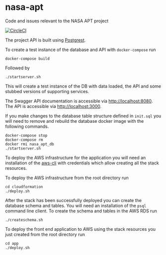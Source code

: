 # nasa-apt
Code and issues relevant to the NASA APT project

[![CircleCI](https://circleci.com/gh/developmentseed/nasa-apt/tree/master.svg?style=svg)](https://circleci.com/gh/developmentseed/nasa-apt/tree/master)

The project API is built using [Postgrest](https://github.com/PostgREST/postgrest).

To create a test instance of the database and API with `docker-compose` run

`docker-compose build` 

Followed by

`./startserver.sh`

This will create a test instance of the DB with data loaded, the API and some
stubbed versions of supporting services.

The Swagger API documentation is accessible via [http://localhost:8080](http://localhost:8080).
The API is accessible via [http://localhost:3000](http://localhost:3000).

If you make changes to the database table structure defined in `init.sql` you
will need to remove and rebuild the database docker image with the following commands.

`docker-compose stop`<br/>
`docker-compose rm`<br/>
`docker rmi nasa_apt_db`<br/>
`./startserver.sh`<br/>

To deploy the AWS infrastructure for the application you will need an
installation of the [aws-cli](https://docs.aws.amazon.com/cli/latest/userguide/cli-chap-install.html)
with credentials which allow creating all the stack resources.

To deploy the AWS infrastructure from the root directory run

`cd cloudformation`<br/>
`./deploy.sh`<br/>

After the stack has been successfully deployed you can create the database
schema and tables.  You will need an installation of the `psql` command line
client.  To create the schema and tables in the AWS RDS run  

`./createschema.sh`
 
 To deploy the front end application to AWS using the stack resources you just
 created from the root directory run

`cd app`<br/>
`./deploy.sh`<br/>

